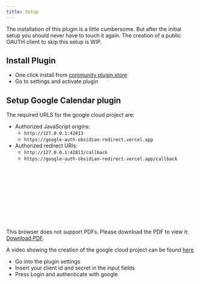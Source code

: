 ```yaml
---
title: Setup
---
```


The installation of this plugin is a little cumbersome.
But after the initial setup you should never have to touch it again.
The creation of a public OAUTH client to skip this setup is WIP.

## Install Plugin

- One click install from [community plugin store](obsidian://show-plugin?id=google-calendar)
- Go to settings and activate plugin

## Setup Google Calendar plugin

The required URLS for the google cloud project are:

- Authorized JavaScript origins:
  - `http://127.0.0.1:42813`
  - `https://google-auth-obsidian-redirect.vercel.app`
- Authorized redirect URIs:
  - `http://127.0.0.1:42813/callback`
  - `https://google-auth-obsidian-redirect.vercel.app/callback`

<object data="Install.pdf" type="application/pdf" width="700px" height="700px">
    <embed src="Install.pdf">
        <p>This browser does not support PDFs. Please download the PDF to view it: <a href="Install.pdf">Download PDF</a>.</p>
    </embed>
</object>

A video showing the creation of the google cloud project can be found [here](https://youtu.be/TMQ8HZjeauo)

- Go into the plugin settings
- Insert your client id and secret in the input fields
- Press Login and authenticate with google
